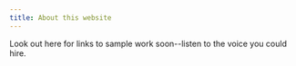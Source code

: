 ```yaml
---
title: About this website
---
```


Look out here for links to sample work soon--listen to the voice you could hire.
